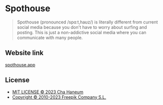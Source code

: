 # Spothouse

> Spothouse (pronounced /spɑːt,haʊz/) is literally different from current social media because you don't have to worry about surfing and posting.
> This is just a non-addictive social media where you can communicate with many people.

## Website link
[spothouse.app](https://spothouse.app/)

## License
- [MIT LICENSE &copy; 2023 Cha Haneum](.github/LICENSE)
- [Copyright © 2010-2023 Freepik Company S.L.](https://www.flaticon.com/)